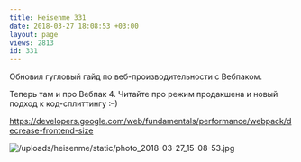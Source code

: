 ```yaml
---
title: Heisenme 331
date: 2018-03-27 18:08:53 +03:00
layout: page
views: 2813
id: 331
---
```


[​​](http://telegra.ph/file/957788529190947346c9a.jpg)Обновил гугловый гайд по веб-производительности с Вебпаком.

Теперь там и про Вебпак 4. Читайте про режим продакшена и новый подход к код-сплиттингу :–)

https://developers.google.com/web/fundamentals/performance/webpack/decrease-frontend-size



![/uploads/heisenme/static/photo_2018-03-27_15-08-53.jpg](/uploads/heisenme/static/photo_2018-03-27_15-08-53.jpg)

